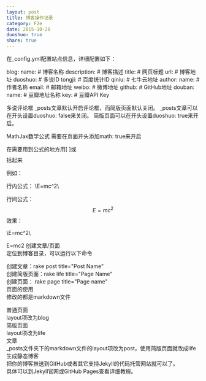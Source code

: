 ```yaml
---
layout: post
title: 博客操作记录
category: F2e
date: 2015-10-28
duoshuo: true
share: true
---
```


在_config.yml配置站点信息，详细配置如下：

blog:
	name:                  # 博客名称
	description:           # 博客描述
	title:                 # 网页标题
	url:                   # 博客地址
	duoshuo:               # 多说ID
	tongji:                # 百度统计ID
	qiniu:                 # 七牛云地址
author:
	name:                  # 作者名称
	email:                 # 邮箱地址
	weibo:                 # 微博地址
	github:                # GitHub地址
	douban:
		name:              # 豆瓣地址名称
		key:               # 豆瓣API Key

多说评论框
_posts文章默认开启评论框，而简版页面默认关闭。
_posts文章可以在开头设置duoshuo: false来关闭。
简版页面可以在开头设置duoshuo: true来开启。

MathJax数学公式
需要在页面开头添加math: true来开启

在需要用到公式的地方用\[ \]或$$ $$括起来

例如：

行内公式：
\\E=mc^2\\

行间公式：
$$E=mc^2$$
效果：

\E=mc^2\

E=mc2
创建文章/页面  
定位到博客目录，可以运行以下命令  
  
创建文章：rake post title="Post Name"  
创建简版页面：rake life title="Page Name"  
创建页面： rake page title="Page name"  
页面的使用   
修改的都是markdown文件   
   
普通页面   
layout项改为blog   
简版页面   
layout项改为life   
文章   
_posts文件夹下的markdown文件的layout项改为post，使用简版页面就改成life  
生成静态博客  
把你的博客推送到GitHub或者其它支持Jekyll的代码托管网站就可以了。  
具体可以到Jekyll官网或GitHub Pages查看详细教程。  
  


